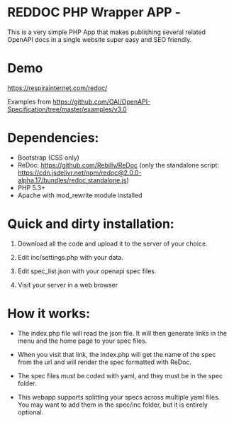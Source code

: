 # REDDOC PHP Wrapper APP - 

This is a very simple PHP App that makes publishing several related OpenAPI docs in a single website super easy and SEO friendly.


# Demo
https://respirainternet.com/redoc/

Examples from https://github.com/OAI/OpenAPI-Specification/tree/master/examples/v3.0


# Dependencies:
- Bootstrap (CSS only)
- ReDoc: https://github.com/Rebilly/ReDoc (only the standalone script: https://cdn.jsdelivr.net/npm/redoc@2.0.0-alpha.17/bundles/redoc.standalone.js)
- PHP 5.3+
- Apache with mod_rewrite module installed


# Quick and dirty installation:
	
1. Download all the code and upload it to the server of your choice.

2. Edit inc/settings.php with your data.

3. Edit spec_list.json with your openapi spec files.

4. Visit your server in a web browser



# How it works:

- The index.php file will read the json file. It will then generate links in the menu and the home page to your spec files.

- When you visit that link, the index.php will get the name of the spec from the url and will render the spec formatted with ReDoc.

- The spec files must be coded with yaml, and they must be in the spec folder.

- This webapp supports splitting your specs across multiple yaml files. You may want to add them in the spec/inc folder, but it is entirely optional.



